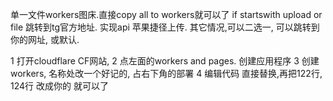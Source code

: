 单一文件workers图床.直接copy all to  workers就可以了
if startswith  upload or file  跳转到tg官方地址. 实现api 苹果捷径上传. 
其它情况,可以二选一, 可以跳转到你的网址, 或默认.


1 打开cloudflare CF网站,
2 点左面的workers and pages. 创建应用程序
3 创建 workers, 名称处改一个好记的, 占右下角的部署
4 编辑代码 直接替换,再把122行, 124行 改成你的 就可以了
